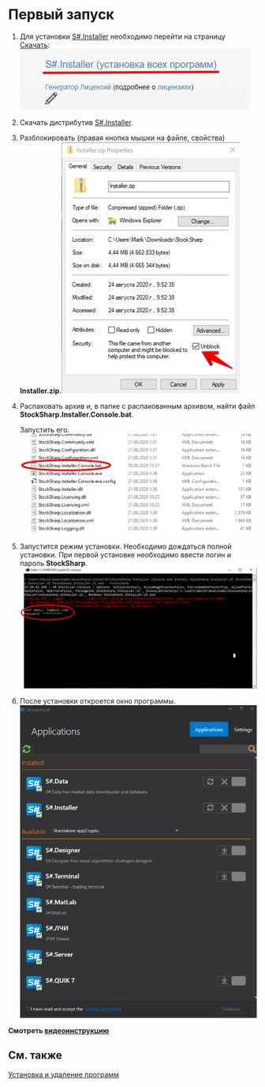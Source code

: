 # Первый запуск

1. Для установки [S\#.Installer](SharpInstaller.md) необходимо перейти на страницу [Скачать](https://stocksharp.ru/products/download/):![Installer installation](../images/Installer_installation.png)
2. Скачать дистрибутив [S\#.Installer](SharpInstaller.md).
3. Разблокировать (правая кнопка мышки на файле, свойства) **Installer.zip**.![Installerzip Properties](../images/Installerzip_Properties.png)
4. Распаковать архив и, в папке с распакованным архивом, найти файл **StockSharp.Installer.Console.bat**.

   Запустить его.![Installer Stock Sharp Installer bat](../images/Installer_StockSharp_Installer_bat.png)
5. Запустится режим установки. Необходимо дождаться полной установки. При первой установке необходимо ввести логин и пароль **StockSharp**.![log In installer](../images/logIn_installer.png)
6. После установки откроется окно программы.![first win installer](../images/first_win_installer.png)

**Смотреть [видеоинструкцию](InstallerSetup.md)**

## См. также

[Установка и удаление программ ](Installer_installing_removing_programs.md)
